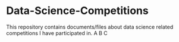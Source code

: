 # Data-Science-Competitions
This repository contains documents/files about data science related competitions I have participated in.
A
B
C
